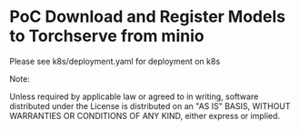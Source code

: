 # PoC Download and Register Models to Torchserve from minio

Please see k8s/deployment.yaml for deployment on k8s

Note: 

Unless required by applicable law or agreed to in writing, software distributed under the License is distributed on an "AS IS" BASIS, WITHOUT WARRANTIES OR CONDITIONS OF ANY KIND, either express or implied.